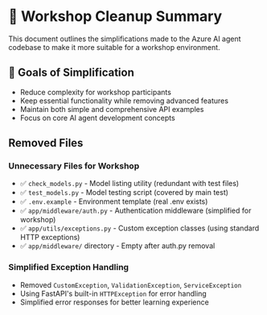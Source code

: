 # 🧹 Workshop Cleanup Summary

This document outlines the simplifications made to the Azure AI agent codebase to make it more suitable for a workshop environment.

## 🎯 **Goals of Simplification**
- Reduce complexity for workshop participants
- Keep essential functionality while removing advanced features
- Maintain both simple and comprehensive API examples
- Focus on core AI agent development concepts

## Removed Files

### Unnecessary Files for Workshop
- ✅ `check_models.py` - Model listing utility (redundant with test files)
- ✅ `test_models.py` - Model testing script (covered by main test)
- ✅ `.env.example` - Environment template (real .env exists)
- ✅ `app/middleware/auth.py` - Authentication middleware (simplified for workshop)
- ✅ `app/utils/exceptions.py` - Custom exception classes (using standard HTTP exceptions)
- ✅ `app/middleware/` directory - Empty after auth.py removal

### Simplified Exception Handling
- Removed `CustomException`, `ValidationException`, `ServiceException`
- Using FastAPI's built-in `HTTPException` for error handling
- Simplified error responses for better learning experience